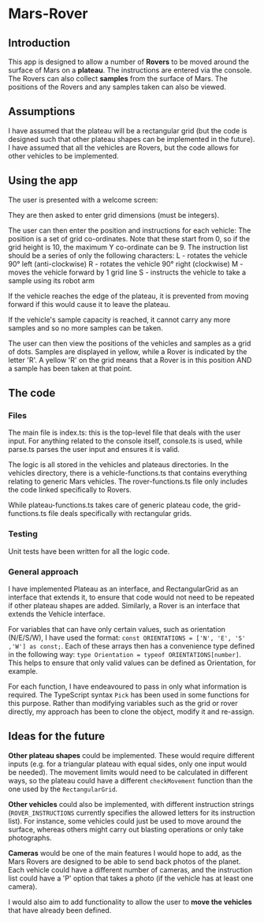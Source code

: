 # Mars-Rover

## Introduction
This app is designed to allow a number of **Rovers** to be moved around the surface of Mars on a **plateau**. The instructions are entered via the console. The Rovers can also collect **samples** from the surface of Mars. The positions of the Rovers and any samples taken can also be viewed.

## Assumptions
I have assumed that the plateau will be a rectangular grid (but the code is designed such that other plateau shapes can be implemented in the future).
I have assumed that all the vehicles are Rovers, but the code allows for other vehicles to be implemented.

## Using the app
The user is presented with a welcome screen:

They are then asked to enter grid dimensions (must be integers).

The user can then enter the position and instructions for each vehicle:
The position is a set of grid co-ordinates. Note that these start from 0, so if the grid height is 10, the maximum Y co-ordinate can be 9.
The instruction list should be a series of only the following characters:
L - rotates the vehicle 90° left (anti-clockwise)
R - rotates the vehicle 90° right (clockwise)
M - moves the vehicle forward by 1 grid line
S - instructs the vehicle to take a sample using its robot arm

If the vehicle reaches the edge of the plateau, it is prevented from moving forward if this would cause it to leave the plateau.

If the vehicle's sample capacity is reached, it cannot carry any more samples and so no more samples can be taken.

The user can then view the positions of the vehicles and samples as a grid of dots. Samples are displayed in yellow, while a Rover is indicated by the letter 'R'.
A yellow 'R' on the grid means that a Rover is in this position AND a sample has been taken at that point.

## The code
### Files
The main file is index.ts: this is the top-level file that deals with the user input.
For anything related to the console itself, console.ts is used, while parse.ts parses the user input and ensures it is valid.

The logic is all stored in the vehicles and plateaus directories.
In the vehicles directory, there is a vehicle-functions.ts that contains everything relating to generic Mars vehicles. The rover-functions.ts file only includes the code linked specifically to Rovers.

While plateau-functions.ts takes care of generic plateau code, the grid-functions.ts file deals specifically with rectangular grids.

### Testing
Unit tests have been written for all the logic code.

### General approach
I have implemented Plateau as an interface, and RectangularGrid as an interface that extends it, to ensure that code would not need to be repeated if other plateau shapes are added.
Similarly, a Rover is an interface that extends the Vehicle interface.

For variables that can have only certain values, such as orientation (N/E/S/W), I have used the format: `const ORIENTATIONS = ['N', 'E', 'S' ,'W'] as const;`.
Each of these arrays then has a convenience type defined in the following way: `type Orientation = typeof ORIENTATIONS[number]`.
This helps to ensure that only valid values can be defined as Orientation, for example.

For each function, I have endeavoured to pass in only what information is required. The TypeScript syntax `Pick` has been used in some functions for this purpose. Rather than modifying variables such as the grid or rover directly, my approach has been to clone the object, modify it and re-assign.

## Ideas for the future
**Other plateau shapes** could be implemented. These would require different inputs (e.g. for a triangular plateau with equal sides, only one input would be needed). The movement limits would need to be calculated in different ways, so the plateau could have a different `checkMovement` function than the one used by the `RectangularGrid`.

**Other vehicles** could also be implemented, with different instruction strings (`ROVER_INSTRUCTIONS` currently specifies the allowed letters for its instruction list). For instance, some vehicles could just be used to move around the surface, whereas others might carry out blasting operations or only take photographs.

**Cameras** would be one of the main features I would hope to add, as the Mars Rovers are designed to be able to send back photos of the planet. Each vehicle could have a different number of cameras, and the instruction list could have a 'P' option that takes a photo (if the vehicle has at least one camera).

I would also aim to add functionality to allow the user to **move the vehicles** that have already been defined. 